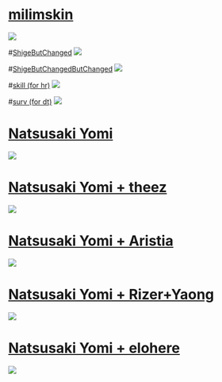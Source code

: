 # [milimskin](https://milinho.s-ul.eu/ZFWRtctP)
![](https://media.discordapp.net/attachments/745632745128067192/890457377084674068/screenshot468.jpg?width=1202&height=676)

#[ShigeButChanged](https://milinho.s-ul.eu/7eP2UZcz)
![](https://media.discordapp.net/attachments/745632745128067192/890457085412790292/screenshot466.jpg?width=1202&height=676)

#[ShigeButChangedButChanged](https://milinho.s-ul.eu/hYjpBGaT)
![](https://media.discordapp.net/attachments/745632745128067192/890457242497859594/screenshot467.jpg?width=1202&height=676)

#[skill (for hr)](https://milinho.s-ul.eu/xBlymi1Z)
![](https://media.discordapp.net/attachments/745632745128067192/890460114845319198/screenshot471.jpg?width=1202&height=676)

#[surv (for dt)](https://milinho.s-ul.eu/qTBbOGui)
![](https://media.discordapp.net/attachments/745632745128067192/890460335100813362/screenshot473.jpg?width=1202&height=676)

# [Natsusaki Yomi](https://milinho.s-ul.eu/TTJjpnEj)
![](https://cdn.discordapp.com/attachments/716098643505184849/847292352196116501/unknown.png)

# [Natsusaki Yomi + theez](https://milinho.s-ul.eu/FfengtM1) 
![](https://osu.ppy.sh/ss/16935584/378b)

# [Natsusaki Yomi + Aristia](https://milinho.s-ul.eu/T447ipbe)
![](https://cdn.discordapp.com/attachments/716098643505184849/866312038539591710/unknown.png)

# [Natsusaki Yomi + Rizer+Yaong](https://milinho.s-ul.eu/DjvKaMY7)
![](https://osu.ppy.sh/ss/16673910/96d7)

# [Natsusaki Yomi + elohere](https://milinho.s-ul.eu/sep3dhnk)
![](https://cdn.discordapp.com/attachments/716098643505184849/866312207712649226/unknown.png)
